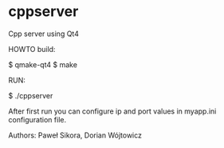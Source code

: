 # cppserver
Cpp server using Qt4

HOWTO build:

$ qmake-qt4
$ make

RUN:

$ ./cppserver

After first run you can configure ip and port values in myapp.ini configuration file.

Authors: 
Paweł Sikora, 
Dorian Wójtowicz 


